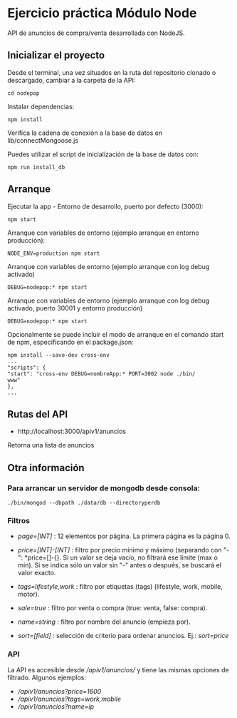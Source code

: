 # Ejercicio práctica Módulo Node

API de anuncios de compra/venta desarrollada con NodeJS.

## Inicializar el proyecto

Desde el terminal, una vez situados en la ruta del repositorio clonado o descargado, cambiar a la carpeta de la API:
```
cd nodepop
```
Instalar dependencias:
```
npm install
```

Verifica la cadena de conexión a la base de datos en lib/connectMongoose.js

Puedes utilizar el script de inicialización de la base de datos con:

```shell
npm run install_db
```

## Arranque
Ejecutar la app - Entorno de desarrollo, puerto por defecto (3000):
```
npm start
```
Arranque con variables de entorno (ejemplo arranque en entorno producción):
```
NODE_ENV=production npm start
```
Arranque con variables de entorno (ejemplo arranque con log debug activado)
```
DEBUG=nodepop:* npm start
```
Arranque con variables de entorno (ejemplo arranque con log debug activado, puerto 30001 y entorno producción)
```
DEBUG=nodepop:* npm start
```

Opcionalmente se puede incluir el modo de arranque en el comando start de npm, especificando en el package.json:
```
npm install --save-dev cross-env
...
"scripts": {
"start": "cross-env DEBUG=nombreApp:* PORT=3002 node ./bin/
www"
},
...
```

## Rutas del API

* http://localhost:3000/apiv1/anuncios

Retorna una lista de anuncios

## Otra información

### Para arrancar un servidor de mongodb desde consola:

```shell
./bin/mongod --dbpath ./data/db --directoryperdb
```

### Filtros ###

- *page=[INT]* : 12 elementos por página. La primera página es la página 0. 

- *price=[INT]-[INT]* : filtro por precio mínimo y máximo (separando con "-": *price=[<precio minimo>]-{<precio maximo>}. Si un valor se deja vacío, no filtrará ese límite (max o min). Si se indica sólo un valor sin "-" antes o después, se buscará el valor exacto. 

- *tags=lifestyle,work* : filtro por etiquetas (tags) (lifestyle, work, mobile, motor).

- *sale=true* : filtro por venta o compra (true: venta, false: compra).

- *name=string* : filtro por nombre del anuncio (empieza por).

- *sort=[field]* : selección de criterio para ordenar anuncios. Ej.: *sort=price*

### API ###
La API es accesible desde */apiv1/anuncios/* y tiene las mismas opciones de filtrado. Algunos ejemplos:
- */apiv1/anuncios?price=1600*
- */apiv1/anuncios?tags=work,mobile*
- */apiv1/anuncios?name=ip*
